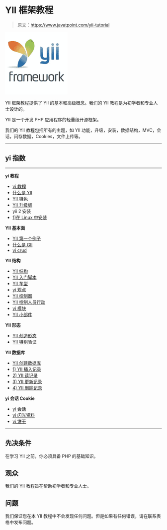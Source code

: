 # YII 框架教程

> 原文：<https://www.javatpoint.com/yii-tutorial>

![YII framework tutorial](img/7bfd21845b091099e23a3a85631f942a.png)

YII 框架教程提供了 YII 的基本和高级概念。我们的 YII 教程是为初学者和专业人士设计的。

YII 是一个开发 PHP 应用程序的轻量级开源框架。

我们的 YII 教程包括所有的主题，如 YII 功能，升级，安装，数据结构，MVC，会话，闪存数据，Cookies，文件上传等。

* * *

## yi 指数

* * *

**yi 教程**

*   [yi 教程](yii-tutorial)
*   [什么是 YII](what-is-yii)
*   [YII 特色](yii-features)
*   [YII 升级版](upgradation-of-yii)
*   yii 2 安装
*   [1)在 Linux 中安装](yii-installation-in-linux)

**YII 基本面**

*   [YII 第一个例子](yii-first-example)
*   [什么是 GII](what-is-gii)
*   [yi crud](yii-crud)

**YII 结构**

*   [YII 结构](yii-structure)
*   [YII 入门脚本](yii-entry-scripts)
*   [YII 车型](yii-models)
*   [yi 观点](yii-views)
*   [YII 控制器](yii-controllers)
*   [YII 控制人员行动](yii-controllers-action)
*   [yi 模块](yii-modules)
*   [YII 小部件](yii-widgets)

**YII 形态**

*   [YII 创造形态](yii-creating-form)
*   [YII 特别验证](yii-ad-hoc-validation)

**YII 数据库**

*   [YII 创建数据库](yii-creating-database)
*   [1) YII 插入记录](yii-insert-record)
*   [2) YII 读记录](yii-read-record)
*   [3) YII 更新记录](yii-update-record)
*   [4) YII 删除记录](yii-delete-record)

**yi 会话 Cookie**

*   [yi 会话](yii-session)
*   [yi 闪光资料](yii-flash-data)
*   [yi 饼干](yii-cookies)

* * *

## 先决条件

在学习 YII 之前，你必须具备 PHP 的基础知识。

## 观众

我们的 YII 教程旨在帮助初学者和专业人士。

## 问题

我们保证您在本 YII 教程中不会发现任何问题。但是如果有任何错误，请在联系表格中发布问题。